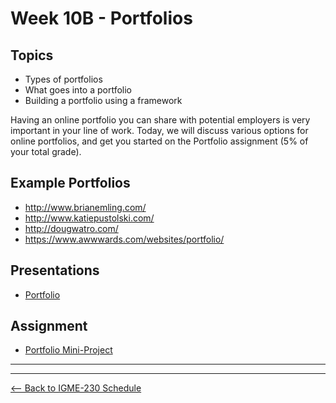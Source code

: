 # Week 10B - Portfolios

## Topics
- Types of portfolios
- What goes into a portfolio
- Building a portfolio using a framework

Having an online portfolio you can share with potential employers is very important in your line of work. Today, we will discuss various options for online portfolios, and get you started on the Portfolio assignment (5% of your total grade).

## Example Portfolios
- http://www.brianemling.com/
- http://www.katiepustolski.com/
- http://dougwatro.com/
- https://www.awwwards.com/websites/portfolio/

## Presentations
- [Portfolio](../presentations/Portfolio.pdf)

## Assignment
- [Portfolio Mini-Project](../projects/portfolio-mini-project.md)

<hr><hr>

[<-- Back to IGME-230 Schedule](../schedule.md)
